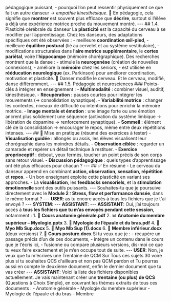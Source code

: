 pédagogique puissant, - pourquoi l’on peut ressentir physiquement ce que fait un autre danseur → *empathie kinesthésique*. 🎯 En pédagogie, cela signifie que **montrer** est souvent plus efficace que **décrire**, surtout si l’élève a déjà une expérience motrice proche du mouvement montré. --- ## 1.4. Plasticité cérébrale du danseur La **plasticité** est la capacité du cerveau à se modifier par l’apprentissage. Chez les danseurs, des adaptations spécifiques ont été observées : - meilleure **coordination œil-pied**, - meilleure **équilibre postural** (lié au cervelet et au système vestibulaire), - modifications structurales dans l’**aire motrice supplémentaire**, le **cortex pariétal**, voire l’**hippocampe** (mémoire chorégraphique). Des recherches montrent que la danse : - stimule la **neurogenèse** (création de nouvelles connexions), - améliore la **mémoire** chez les seniors, - est utilisée en **rééducation neurologique** (ex. Parkinson) pour améliorer coordination, motivation et plasticité. 🎯 Danser modifie le cerveau. Et le cerveau, modifié, danse différemment. --- ## 1.5. Pédagogie et neurosciences ### Points-clés à intégrer en enseignement : - **Multimodalité** : combiner visuel, auditif, kinesthésique. - **Récupération** : pauses courtes pour intégrer les mouvements (→ consolidation synaptique). - **Variabilité motrice** : changer les contextes, niveaux de difficulté ou intentions pour enrichir la mémoire motrice. - **Image mentale et émotion** : une image forte ou une émotion ancrent plus solidement une séquence (activation du système limbique → libération de dopamine → renforcement synaptique). - **Sommeil** : élément clé de la consolidation → encourager le repos, même entre deux répétitions intenses. --- ## 🧪 Mise en pratique (résumé des exercices à tester) - **Visualisation guidée** : allongés ou assis, les élèves visualisent leur chorégraphie dans les moindres détails. - **Observation ciblée** : regarder un camarade et repérer un détail technique à restituer. - **Exercice proprioceptif** : debout, yeux fermés, toucher un point précis de son corps sans retour visuel. - **Discussion pédagogique** : quels types d’apprentissage ont été plus efficaces pour chacun ? --- ## ✅ En résumé - Le cerveau du danseur apprend en combinant **action, observation, sensation, répétition** et **repos**. - Un bon enseignant exploite cette plasticité en variant ses approches. - La **visualisation**, les **feedbacks sensoriels**, et la **stimulation émotionnelle** sont des outils puissants. --- Souhaites-tu que je poursuive directement avec le **Module 2 : Stress, flow et performance dansée**, dans le même format ? --- **USER**: as tu encore accès à tous les fichiers que je t'ai envoyé ? --- **SYSTEM**: --- **ASSISTANT**: --- **ASSISTANT**: Oui, j’ai toujours accès à **tous les fichiers que tu m’as envoyés pendant cette session**, notamment : 1. 📄 **Cours anatomie générale.pdf** 2. 📊 **Anatomie du membre supérieur – Myologie.pptx** 3. 📄 **Myologie de l’épaule et du bras.pdf** 4. 📝 **Myo Mb Sup.docx** 5. 📝 **Myo Mb Sup (1).docx** 6. 📝 **Membre inférieur.docx** (deux versions) 7. 📝 **Cours posture.docx** Si tu veux que je : - récupère un passage précis d’un de ces documents, - intègre un contenu dans le cours que je t’écris ici, - fusionne ou compare plusieurs versions, dis-moi ce que tu veux faire exactement et je m’en occupe tout de suite. --- **USER**: Non, je veux que tu m'écrives une Trentaine de QCM Sur Tous ces sujets 30 voire plus si tu souhaites QCS d'ailleurs et non pas QCM pardon et Tu pourras aussi en compte le deuxième document, enfin le dernier document que tu vas créer --- **ASSISTANT**: Voici la liste des fichiers disponibles actuellement. Je vais maintenant créer une **trentaine (ou plus) de QCS** (Questions à Choix Simple), en couvrant les thèmes extraits de tous ces documents : - Anatomie générale - Myologie du membre supérieur - Myologie de l’épaule et du bras - Membre